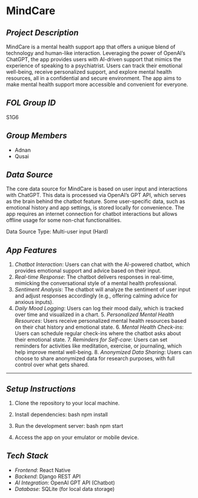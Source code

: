 # MindCare

## *Project Description*
MindCare is a mental health support app that offers a unique blend of technology and human-like interaction. Leveraging the power of OpenAI’s ChatGPT, the app provides users with AI-driven support that mimics the experience of speaking to a psychiatrist. Users can track their emotional well-being, receive personalized support, and explore mental health resources, all in a confidential and secure environment. The app aims to make mental health support more accessible and convenient for everyone.

## *FOL Group ID*
S1G6

## *Group Members*
- Adnan
- Qusai

## *Data Source*
The core data source for MindCare is based on user input and interactions with ChatGPT. This data is processed via OpenAI’s GPT API, which serves as the brain behind the chatbot feature. Some user-specific data, such as emotional history and app settings, is stored locally for convenience. The app requires an internet connection for chatbot interactions but allows offline usage for some non-chat functionalities.

Data Source Type: Multi-user input (Hard)

## *App Features*
1. *Chatbot Interaction*: Users can chat with the AI-powered chatbot, which provides emotional support and advice based on their input.
2. *Real-time Response*: The chatbot delivers responses in real-time, mimicking the conversational style of a mental health professional.
3. *Sentiment Analysis*: The chatbot will analyze the sentiment of user input and adjust responses accordingly (e.g., offering calming advice for anxious inputs).
4. *Daily Mood Logging*: Users can log their mood daily, which is tracked over time and visualized in a chart.
5.⁠ ⁠*Personalized Mental Health Resources*: Users receive personalized mental health resources based on their chat history and emotional state.
6.⁠ ⁠*Mental Health Check-ins*: Users can schedule regular check-ins where the chatbot asks about their emotional state.
7.⁠ ⁠*Reminders for Self-care*: Users can set reminders for activities like meditation, exercise, or journaling, which help improve mental well-being.
8.⁠ ⁠*Anonymized Data Sharing*: Users can choose to share anonymized data for research purposes, with full control over what gets shared.
---

## *Setup Instructions*
1. Clone the repository to your local machine.
2. Install dependencies:
   bash
   npm install
   
3. Run the development server:
   bash
   npm start
   
4. Access the app on your emulator or mobile device.

## *Tech Stack*
- *Frontend*: React Native
- *Backend*: Django REST API
- *AI Integration*: OpenAI GPT API (Chatbot)
- *Database*: SQLite (for local data storage)